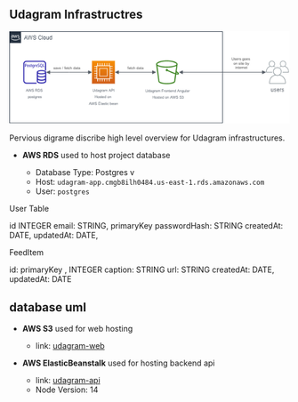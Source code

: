 ## Udagram Infrastructres

![digram](./Udagram-digram.png)

Pervious digrame discribe high level overview for Udagram infrastructures.

- **AWS RDS** used to host project database

  - Database Type: Postgres v
  - Host: `udagram-app.cmgb8ilh0484.us-east-1.rds.amazonaws.com`
  - User: `postgres`

User Table

id INTEGER
email: STRING, primaryKey
passwordHash: STRING
createdAt: DATE,
updatedAt: DATE,

FeedItem

id: primaryKey , INTEGER
caption: STRING
url: STRING
createdAt: DATE,
updatedAt: DATE

## database uml

- **AWS S3** used for web hosting

  - link: [udagram-web](http://udagram-web.s3-website-us-east-1.amazonaws.com/)

- **AWS ElasticBeanstalk** used for hosting backend api
  - link: [udagram-api](http://main-udagram-app.eba-4fpa4vv4.us-east-1.elasticbeanstalk.com/)
  - Node Version: 14
